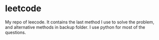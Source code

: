 # leetcode
My repo of leecode. It contains the last method I use to solve the problem, and alternative methods in backup folder.
I use python for most of the questions.
